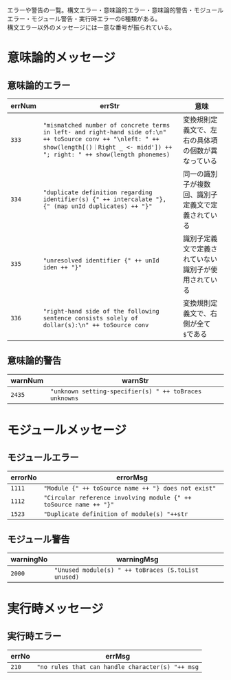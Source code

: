 エラーや警告の一覧。構文エラー・意味論的エラー・意味論的警告・モジュールエラー・モジュール警告・実行時エラーの6種類がある。  
構文エラー以外のメッセージには一意な番号が振られている。

# 意味論的メッセージ

## 意味論的エラー
errNum | errStr | 意味
----- | ----- | -----
`333`|`"mismatched number of concrete terms in left- and right-hand side of:\n" ++ toSource conv ++ "\nleft: " ++ show(length[()｜Right _ <- midd']) ++ "; right: " ++ show(length phonemes)` | 変換規則定義文で、左右の具体項の個数が異なっている
`334`|`"duplicate definition regarding identifier(s) {" ++ intercalate "}, {" (map unId duplicates) ++ "}"` | 同一の識別子が複数回、識別子定義文で定義されている 
`335`|`"unresolved identifier {" ++ unId iden ++ "}"` | 識別子定義文で定義されていない識別子が使用されている
`336`|`"right-hand side of the following sentence consists solely of dollar(s):\n" ++ toSource conv` | 変換規則定義文で、右側が全て`$`である

## 意味論的警告
warnNum | warnStr
----- | -----
`2435`|`"unknown setting-specifier(s) " ++ toBraces unknowns` | 未知の環境指定識別子がある



# モジュールメッセージ

## モジュールエラー
errorNo | errorMsg
----- | -----
`1111`|`"Module {" ++ toSource name ++ "} does not exist"`  
`1112`|`"Circular reference involving module {" ++ toSource name ++ "}"`  
`1523`|`"Duplicate definition of module(s) "++str` | 

## モジュール警告
warningNo | warningMsg 
----- | -----
`2000`|`"Unused module(s) " ++ toBraces (S.toList unused)` | 定義されているが使用されていないモジュールがある



# 実行時メッセージ

## 実行時エラー
errNo | errMsg
----- | -----
`210`|`"no rules that can handle character(s) "++ msg` | 変換できない文字が入力にある


